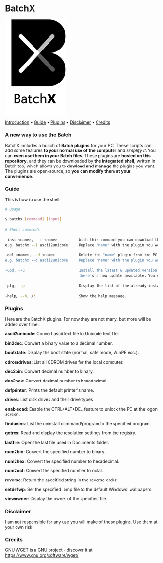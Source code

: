 # BatchX
![](https://github.com/franzageek/BatchX/blob/resources/batchx.png)

[Introduction](https://github.com/franzageek/BatchX#a-new-way-to-use-the-batch) • [Guide](https://github.com/franzageek/BatchX#guide) • [Plugins](https://github.com/franzageek/BatchX#plugins) • [Disclaimer](https://github.com/franzageek/BatchX#disclaimer) • [Credits](https://github.com/franzageek/BatchX#credits)

### A new way to use the Batch

BatchX includes a bunch of **Batch plugins** for your PC. These scripts can add some features **to your normal use of the computer** and _simplify it_.
You can **even use them in your Batch files**. These plugins are **hosted on this repository**, and they can be downloaded by **the integrated shell**, written in Batch too, which allows you to **dowload and manage** the plugins you want. The plugins are open-source, so **you can modify them at your convenience**.

### Guide
This is how to use the shell:

```bash
# Usage

$ batchx [command] [input]

# Shell commands

-inst <name>, --i <name>          With this command you can download the plugin called "name".
e.g. batchx --i ascii2unicode     Replace "name" with the plugin you want to download.

-del <name>, --d <name>           Delete the "name" plugin from the PC. Don't worry: you will be able to download it again.
e.g. batchx --d ascii2unicode     Replace "name" with the plugin you want to download.

-upd, --u                         Install the latest & updated version of the shell. Use this command whenever you think
                                  there's a new update available. You can check our repository to stay updated.
                                  
-plg, --p                         Display the list of the already installed BatchX plugins. 

-help, --h, /?                    Show the help message.
```

### Plugins
Here are the BatchX plugins. For now they are not many, but more will be added over time.

**ascii2unicode**: Convert ascii text file to Unicode text file.

**bin2dec**: Convert a binary value to a decimal number.

**bootstate**: Display the boot state (normal, safe mode, WinPE ecc.).

**cdromdrives**: List all CDROM drives for the local computer.

**dec2bin**: Convert decimal number to binary.

**dec2hex**: Convert decimal number to hexadecimal.

**defprinter**: Prints the default printer's name.

**drives**: List disk drives and their drive types

**enablecad**: Enable the CTRL+ALT+DEL feature to unlock the PC at the logon screen.

**findunins**: List the uninstall command/program to the specified program.

**getres**: Read and display the resolution settings from the registry.

**lastfile**: Open the last file used in Documents folder.

**num2bin**: Convert the specified number to binary.

**num2hex**: Convert the specified number to hexadecimal.

**num2oct**: Convert the specified number to octal.

**reverse**: Return the specified string in the reverse order.

**setdefwp**: Set the specified .bmp file to the default Windows' wallpapers.

**viewowner**: Display the owner of the specified file.


### Disclaimer
I am not responsible for any use you will make of these plugins. Use them at your own risk.

### Credits
GNU WGET is a GNU project -  discover it at https://www.gnu.org/software/wget/ 


